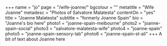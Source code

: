 +++
name = "jo"
page = "/wife-joanne/"
bgcolour = ""
metatitle = "Wife Joanne"
metadesc = "Photos of Salvatore Malatesta"
contentOn = "yes"
title = "Joanne Malatesta"
subtitle = "formerly Joanne Spain"
bio = "Joanne's bio here"
photo1 = "joanne-spain-melbourne"
photo2 = "joanne-spain-social"
photo3 = "salvatore-malatesta-wife"
photo4 = "joanne-spain"
photo5 = "joanne-spain-sensory-lab"
photo6 = "joanne-spain-st-ali"
+++
A bit of text about Joanne here